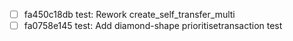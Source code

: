 - [ ] fa450c18db test: Rework create_self_transfer_multi
- [ ] fa0758e145 test: Add diamond-shape prioritisetransaction test
